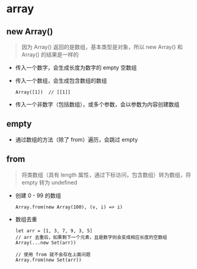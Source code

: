 # array

## new Array()

> 因为 Array() 返回的是数组，基本类型是对象，所以 new Array() 和 Array() 的结果是一样的

* 传入一个数字，会生成长度为数字的 empty 空数组

* 传入一个数组，会生成包含数组的数组
    ~~~
    Array([1])  // [[1]]
    ~~~

* 传入一个非数字（包括数组），或多个参数，会以参数为内容创建数组

## empty

* 通过数组的方法（除了 from）遍历，会跳过 empty

## from

> 将类数组（具有 length 属性，通过下标访问，包含数组）转为数组，将 empty 转为 undefined

* 创建 0 - 99 的数组
    ~~~
    Array.from(new Array(100), (v, i) => i)
    ~~~

* 数组去重
    ~~~
    let arr = [1, 3, 7, 9, 3, 5]
    // arr 去重后，如果剩下一个元素，且是数字则会变成相应长度的空数组
    Array(...new Set(arr))
    
    // 使用 from 就不会存在上面问题
    Array.from(new Set(arr))
    ~~~
